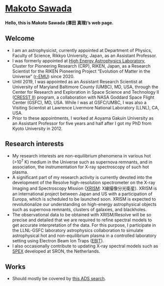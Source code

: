 # [Makoto Sawada](https://makotosawada.github.io/)

**Hello, this is Makoto Sawada (澤田 真理)’s web page.**

## Welcome

- I am an astrophysicist, currently appointed at Department of Physics, Faculty of Science, Rikkyo University, Japan, as an Assistant Professor.
- I was formerly appointed at [High Energy Astrophysics Laboratory](https://astro.riken.jp/?lang=en), Cluster for Pioneering Research (CRP), RIKEN, Japan, as a Research Scientist for the RIKEN Pioneering Project “Evolution of Matter in the Universe” ([r-EMU](http://stars.riken.jp/remu/index.html)) since 2020. 
- Until 2019, I was appointed as an Assistant Research Scientist at University of Maryland Baltimore County (UMBC), MD, USA, through the Center for Research and Exploration in Space Science and Technology II ([CRESST II](https://cresst2.umd.edu/)) program, a collaboration with NASA Goddard Space Flight Center (GSFC), MD, USA. While I was at GSFC/UMBC, I was also a Visiting Scientist at Lawrence Livermore National Laboratory (LLNL), CA, USA. 
- Prior to these appointments, I worked at Aoyama Gakuin University as an Assistant Professor for five years and half after I got my PhD from Kyoto University in 2012.

## Research interests

- My research interests are non-equilibrium phenomena in various hot (>10<sup>7</sup> K) medium in the Universe such as supernova remnants, and in association, the instrumentation for X-ray spectroscopy of such hot plasma. 
- A significant part of my research activity is currently devoted into the development of the Resolve high-resolution spectrometer on the X-ray Imaging and Spectroscopy Mission ([XRISM](https://xrism.isas.jaxa.jp/en/): X線撮像分光衛星). XRISM is an international project between Japan and US with a participation of Europa, which is scheduled to be launched soon. XRISM is expected to revolutionalize our understanding on high-energy astrophysical objects such as supernova remnants, clusters of galaxies, and blackholes. 
- The observational data to be obtained with XRISM/Resolve will be so precise and detailed that we are required to refine spectral models to get accurate interpretation of the data. For this purpose, I participate in the LLNL-GSFC laboratory astrophysics collaboration to simulate astrophysical hot and non-equilibrium plasma in a controlled laboratory setting using Electron Beam Ion Traps ([EBIT](https://ebit.llnl.gov/)). 
- I also occasionally contribute to updating X-ray spectral models such as [SPEX](https://www.sron.nl/astrophysics-spex) developed at SRON, the Netherlands.

## Works

- Should mostly be covered by [this ADS search](https://ui.adsabs.harvard.edu/search/filter_author_facet_hier_fq_author=OR&filter_author_facet_hier_fq_author=author_facet_hier%3A%221%2FSawada%2C%20M%2FSawada%2C%20M%22&filter_author_facet_hier_fq_author=author_facet_hier%3A%221%2FSawada%2C%20M%2FSawada%2C%20Makoto%22&filter_database_fq_database=AND&filter_database_fq_database=database%3A%22astronomy%22&fq=%7B!type%3Daqp%20v%3D%24fq_author%7D&fq=%7B!type%3Daqp%20v%3D%24fq_database%7D&fq_author=(author_facet_hier%3A%221%2FSawada%2C%20M%2FSawada%2C%20M%22%20OR%20author_facet_hier%3A%221%2FSawada%2C%20M%2FSawada%2C%20Makoto%22)&fq_database=(database%3A%22astronomy%22)&q=%20author%3A%22Sawada%2C%20Makoto%22&sort=date%20desc%2C%20bibcode%20desc&p_=0).
